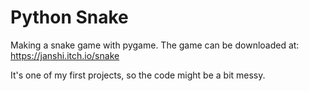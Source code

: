 # Python Snake

Making a snake game with pygame.
The game can be downloaded at: https://janshi.itch.io/snake

It's one of my first projects, so the code might be a bit messy.

